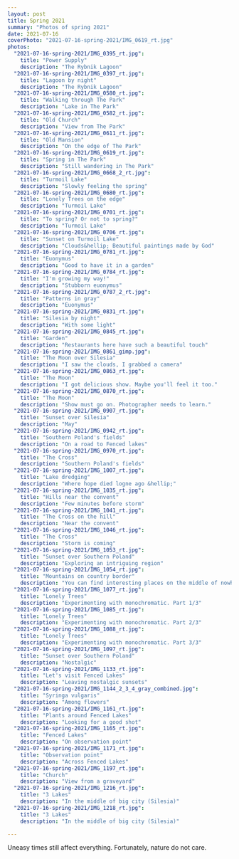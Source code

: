 ```yaml
---
layout: post
title: Spring 2021
summary: "Photos of spring 2021"
date: 2021-07-16
coverPhoto: "2021-07-16-spring-2021/IMG_0619_rt.jpg"
photos:
  "2021-07-16-spring-2021/IMG_0395_rt.jpg":
    title: "Power Supply"
    description: "The Rybnik Lagoon"
  "2021-07-16-spring-2021/IMG_0397_rt.jpg":
    title: "Lagoon by night"
    description: "The Rybnik Lagoon"
  "2021-07-16-spring-2021/IMG_0580_rt.jpg":
    title: "Walking through The Park"
    description: "Lake in The Park"
  "2021-07-16-spring-2021/IMG_0582_rt.jpg":
    title: "Old Church"
    description: "View from The Park"
  "2021-07-16-spring-2021/IMG_0611_rt.jpg":
    title: "Old Mansion"
    description: "On the edge of The Park"
  "2021-07-16-spring-2021/IMG_0619_rt.jpg":
    title: "Spring in The Park"
    description: "Still wandering in The Park"
  "2021-07-16-spring-2021/IMG_0668_2_rt.jpg":
    title: "Turmoil Lake"
    description: "Slowly feeling the spring"
  "2021-07-16-spring-2021/IMG_0680_rt.jpg":
    title: "Lonely Trees on the edge"
    description: "Turmoil Lake"
  "2021-07-16-spring-2021/IMG_0701_rt.jpg":
    title: "To spring? Or not to spring?"
    description: "Turmoil Lake"
  "2021-07-16-spring-2021/IMG_0706_rt.jpg":
    title: "Sunset on Turmoil Lake"
    description: "Clouds&hellip; Beautiful paintings made by God"
  "2021-07-16-spring-2021/IMG_0781_rt.jpg":
    title: "Euonymus"
    description: "Good to have it in a garden"
  "2021-07-16-spring-2021/IMG_0784_rt.jpg":
    title: "I'm growing my way!"
    description: "Stubborn euonymus"
  "2021-07-16-spring-2021/IMG_0787_2_rt.jpg":
    title: "Patterns in gray"
    description: "Euonymus"
  "2021-07-16-spring-2021/IMG_0831_rt.jpg":
    title: "Silesia by night"
    description: "With some light"
  "2021-07-16-spring-2021/IMG_0845_rt.jpg":
    title: "Garden"
    description: "Restaurants here have such a beautiful touch"
  "2021-07-16-spring-2021/IMG_0861_gimp.jpg":
    title: "The Moon over Silesia"
    description: "I saw the clouds, I grabbed a camera"
  "2021-07-16-spring-2021/IMG_0863_rt.jpg":
    title: "The Moon"
    description: "I got delicious show. Maybe you'll feel it too."
  "2021-07-16-spring-2021/IMG_0870_rt.jpg":
    title: "The Moon"
    description: "Show must go on. Photographer needs to learn."
  "2021-07-16-spring-2021/IMG_0907_rt.jpg":
    title: "Sunset over Silesia"
    description: "May"
  "2021-07-16-spring-2021/IMG_0942_rt.jpg":
    title: "Southern Poland's fields"
    description: "On a road to Fenced lakes"
  "2021-07-16-spring-2021/IMG_0970_rt.jpg":
    title: "The Cross"
    description: "Southern Poland's fields"
  "2021-07-16-spring-2021/IMG_1007_rt.jpg":
    title: "Lake dredging"
    description: "Where hope died logne ago &hellip;"
  "2021-07-16-spring-2021/IMG_1035_rt.jpg":
    title: "Hills near the convent"
    description: "Few minutes before storm"
  "2021-07-16-spring-2021/IMG_1041_rt.jpg":
    title: "The Cross on the hill"
    description: "Near the convent"
  "2021-07-16-spring-2021/IMG_1046_rt.jpg":
    title: "The Cross"
    description: "Storm is coming"
  "2021-07-16-spring-2021/IMG_1053_rt.jpg":
    title: "Sunset over Southern Poland"
    description: "Exploring an intriguing region"
  "2021-07-16-spring-2021/IMG_1054_rt.jpg":
    title: "Mountains on country border"
    description: "You can find interesting places on the middle of nowhere"
  "2021-07-16-spring-2021/IMG_1077_rt.jpg":
    title: "Lonely Trees"
    description: "Experimenting with monochromatic. Part 1/3"
  "2021-07-16-spring-2021/IMG_1085_rt.jpg":
    title: "Lonely Trees"
    description: "Experimenting with monochromatic. Part 2/3"
  "2021-07-16-spring-2021/IMG_1088_rt.jpg":
    title: "Lonely Trees"
    description: "Experimenting with monochromatic. Part 3/3"
  "2021-07-16-spring-2021/IMG_1097_rt.jpg":
    title: "Sunset over Southern Poland"
    description: "Nostalgic"
  "2021-07-16-spring-2021/IMG_1133_rt.jpg":
    title: "Let's visit Fenced Lakes"
    description: "Leaving nostalgic sunsets"
  "2021-07-16-spring-2021/IMG_1144_2_3_4_gray_combined.jpg":
    title: "Syringa vulgaris"
    description: "Among flowers"
  "2021-07-16-spring-2021/IMG_1161_rt.jpg":
    title: "Plants around Fenced Lakes"
    description: "Looking for a good shot"
  "2021-07-16-spring-2021/IMG_1165_rt.jpg":
    title: "Fenced Lakes"
    description: "On observation point"
  "2021-07-16-spring-2021/IMG_1171_rt.jpg":
    title: "Observation point"
    description: "Across Fenced Lakes"
  "2021-07-16-spring-2021/IMG_1197_rt.jpg":
    title: "Church"
    description: "View from a graveyard"
  "2021-07-16-spring-2021/IMG_1216_rt.jpg":
    title: "3 Lakes"
    description: "In the middle of big city (Silesia)"
  "2021-07-16-spring-2021/IMG_1218_rt.jpg":
    title: "3 Lakes"
    description: "In the middle of big city (Silesia)"

---
```


Uneasy times still affect everything. Fortunately, nature do not care.
